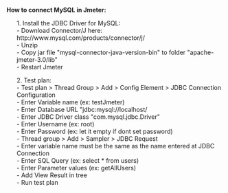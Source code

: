 **How to connect MySQL in Jmeter:** <br>
<ul>
1. Install the JDBC Driver for MySQL: <br>
- Download Connector/J here: http://www.mysql.com/products/connector/j/ <br>
- Unzip <br>
- Copy jar file "mysql-connector-java-version-bin" to folder "apache-jmeter-3.0/lib" <br>
- Restart Jmeter
</ul>
<ul>
2. Test plan: <br>
- Test plan > Thread Group > Add > Config Element > JDBC Connection Configuration <br>
- Enter Variable name (ex: testJmeter) <br>
- Enter Database URL "jdbc:mysql://localhost/<database-name> <br>
- Enter JDBC Driver class "com.mysql.jdbc.Driver" <br>
- Enter Username (ex: root) <br>
- Enter Password (ex: let it empty if dont set password) <br>
- Thread group > Add > Sampler > JDBC Request <br>
- Enter variable name must be the same as the name entered at JDBC Connection <br>
- Enter SQL Query (ex: select * from users) <br>
- Enter Parameter values (ex: getAllUsers) <br>
- Add View Result in tree <br>
- Run test plan
</ul>
